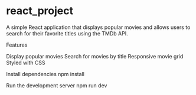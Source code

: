 # react_project

A simple React application that displays popular movies and allows users to search for their favorite titles using the TMDb API.

Features

Display popular movies
Search for movies by title
Responsive movie grid
Styled with CSS

Install dependencies
npm install

Run the development server
npm run dev

